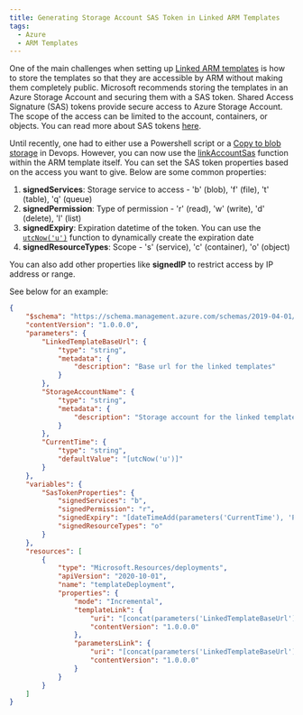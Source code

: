 ```yaml
---
title: Generating Storage Account SAS Token in Linked ARM Templates
tags:
  - Azure
  - ARM Templates
---
```


One of the main challenges when setting up [Linked ARM templates](https://docs.microsoft.com/en-us/azure/azure-resource-manager/templates/linked-templates?tabs=azure-powershell#linked-template) is how to store the templates so that they are accessible by ARM without making them completely public. Microsoft recommends storing the templates in an Azure Storage Account and securing them with a SAS token.
Shared Access Signature (SAS) tokens provide secure access to Azure Storage Account. The scope of the access can be limited to the account, containers, or objects.
You can read more about SAS tokens [here](https://docs.microsoft.com/en-us/azure/storage/common/storage-sas-overview).

<!--more-->
Until recently, one had to either use a Powershell script or a [Copy to blob storage](https://docs.microsoft.com/en-us/azure/devops/pipelines/tasks/deploy/azure-file-copy?view=azure-devops) in Devops. However, you can now use the [linkAccountSas](https://docs.microsoft.com/en-us/azure/azure-resource-manager/templates/template-functions-resource#list-example) function within the ARM template itself.
You can set the SAS token properties based on the access you want to give. Below are some common properties:

1. **signedServices**: Storage service to access - 'b' (blob), 'f' (file), 't' (table), 'q' (queue)
2. **signedPermission**: Type of permission - 'r' (read), 'w' (write), 'd' (delete), 'l' (list)
3. **signedExpiry**: Expiration datetime of the token. You can use the [`utcNow('u')`](https://docs.microsoft.com/en-us/azure/azure-resource-manager/templates/template-functions-date) function to dynamically create the expiration date
4. **signedResourceTypes**: Scope - 's' (service), 'c' (container), 'o' (object)

You can also add other properties like **signedIP** to restrict access by IP address or range.

See below for an example:

```json
{
    "$schema": "https://schema.management.azure.com/schemas/2019-04-01/deploymentTemplate.json#",
    "contentVersion": "1.0.0.0",
    "parameters": {
        "LinkedTemplateBaseUrl": {
            "type": "string",
            "metadata": {
                "description": "Base url for the linked templates"
            }
        },
        "StorageAccountName": {
            "type": "string",
            "metadata": {
                "description": "Storage account for the linked templates"
            }
        },
        "CurrentTime": {
            "type": "string",
            "defaultValue": "[utcNow('u')]"
        }
    },
    "variables": {
        "SasTokenProperties": {
            "signedServices": "b",
            "signedPermission": "r",
            "signedExpiry": "[dateTimeAdd(parameters('CurrentTime'), 'PT30M')]",
            "signedResourceTypes": "o"
        }
    },
    "resources": [
        {
            "type": "Microsoft.Resources/deployments",
            "apiVersion": "2020-10-01",
            "name": "templateDeployment",
            "properties": {
                "mode": "Incremental",
                "templateLink": {
                    "uri": "[concat(parameters('LinkedTemplateBaseUrl'), '/yetanother.template.json?', listAccountSas(resourceId('Microsoft.Storage/storageAccounts', parameters('StorageAccountName')), '2020-10-01', variables('SasTokenProperties')).accountSasToken)]",
                    "contentVersion": "1.0.0.0"
                },
                "parametersLink": {
                    "uri": "[concat(parameters('LinkedTemplateBaseUrl'), '/yetanother.parameters.json?', listAccountSas(resourceId('Microsoft.Storage/storageAccounts', parameters('StorageAccountName')), '2020-10-01', variables('SasTokenProperties')).accountSasToken)]",
                    "contentVersion": "1.0.0.0"
                }
            }
        }
    ]
}
```